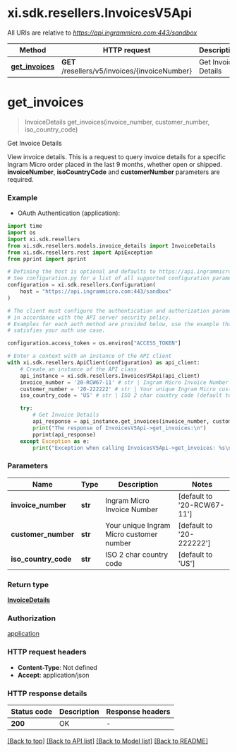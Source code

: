 # xi.sdk.resellers.InvoicesV5Api

All URIs are relative to *https://api.ingrammicro.com:443/sandbox*

Method | HTTP request | Description
------------- | ------------- | -------------
[**get_invoices**](InvoicesV5Api.md#get_invoices) | **GET** /resellers/v5/invoices/{invoiceNumber} | Get Invoice Details


# **get_invoices**
> InvoiceDetails get_invoices(invoice_number, customer_number, iso_country_code)

Get Invoice Details

View invoice details. This is a request to query invoice details for a specific Ingram Micro order placed in the last 9 months, whether open or shipped.   <strong>invoiceNumber</strong>, <strong>isoCountryCode</strong> and <strong>customerNumber</strong> parameters are required.

### Example

* OAuth Authentication (application):

```python
import time
import os
import xi.sdk.resellers
from xi.sdk.resellers.models.invoice_details import InvoiceDetails
from xi.sdk.resellers.rest import ApiException
from pprint import pprint

# Defining the host is optional and defaults to https://api.ingrammicro.com:443/sandbox
# See configuration.py for a list of all supported configuration parameters.
configuration = xi.sdk.resellers.Configuration(
    host = "https://api.ingrammicro.com:443/sandbox"
)

# The client must configure the authentication and authorization parameters
# in accordance with the API server security policy.
# Examples for each auth method are provided below, use the example that
# satisfies your auth use case.

configuration.access_token = os.environ["ACCESS_TOKEN"]

# Enter a context with an instance of the API client
with xi.sdk.resellers.ApiClient(configuration) as api_client:
    # Create an instance of the API class
    api_instance = xi.sdk.resellers.InvoicesV5Api(api_client)
    invoice_number = '20-RCW67-11' # str | Ingram Micro Invoice Number (default to '20-RCW67-11')
    customer_number = '20-222222' # str | Your unique Ingram Micro customer number (default to '20-222222')
    iso_country_code = 'US' # str | ISO 2 char country code (default to 'US')

    try:
        # Get Invoice Details
        api_response = api_instance.get_invoices(invoice_number, customer_number, iso_country_code)
        print("The response of InvoicesV5Api->get_invoices:\n")
        pprint(api_response)
    except Exception as e:
        print("Exception when calling InvoicesV5Api->get_invoices: %s\n" % e)
```



### Parameters


Name | Type | Description  | Notes
------------- | ------------- | ------------- | -------------
 **invoice_number** | **str**| Ingram Micro Invoice Number | [default to &#39;20-RCW67-11&#39;]
 **customer_number** | **str**| Your unique Ingram Micro customer number | [default to &#39;20-222222&#39;]
 **iso_country_code** | **str**| ISO 2 char country code | [default to &#39;US&#39;]

### Return type

[**InvoiceDetails**](InvoiceDetails.md)

### Authorization

[application](../README.md#application)

### HTTP request headers

 - **Content-Type**: Not defined
 - **Accept**: application/json

### HTTP response details

| Status code | Description | Response headers |
|-------------|-------------|------------------|
**200** | OK |  -  |

[[Back to top]](#) [[Back to API list]](../README.md#documentation-for-api-endpoints) [[Back to Model list]](../README.md#documentation-for-models) [[Back to README]](../README.md)

